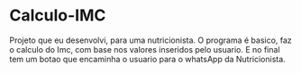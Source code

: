 # Calculo-IMC

Projeto que eu desenvolvi, para uma nutricionista. O programa é basico, faz o calculo do Imc, com base nos valores inseridos pelo usuario. E no final tem um botao que
encaminha o usuario para o whatsApp da Nutricionista.
